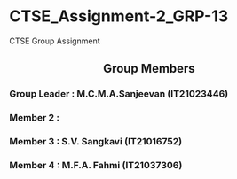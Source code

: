 # CTSE_Assignment-2_GRP-13

CTSE Group Assignment

<h2 align="center" id="title">Group Members</h2>



<h3 align="left">Group Leader  : M.C.M.A.Sanjeevan (IT21023446)</h3>
<h3 align="left">Member 2  :   </h3>
<h3 align="left">Member 3  : S.V. Sangkavi (IT21016752) </h3>
<h3 align="left">Member 4  : M.F.A. Fahmi (IT21037306)</h3>
